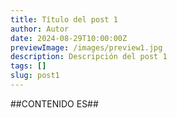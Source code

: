 ```yaml
---
title: Título del post 1
author: Autor
date: 2024-08-29T10:00:00Z
previewImage: /images/preview1.jpg
description: Descripción del post 1
tags: []
slug: post1
---
```


##CONTENIDO ES##
